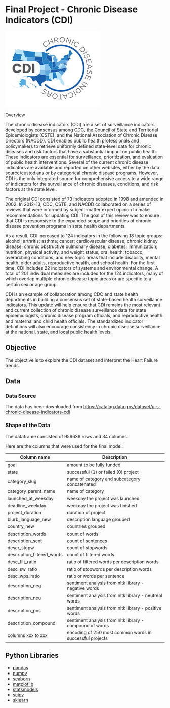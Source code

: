 # Final Project - Chronic Disease Indicators (CDI)

![picture](images/cdi-logo.png)

Overview

The chronic disease indicators (CDI) are a set of surveillance indicators developed by consensus among CDC, the Council of State and Territorial Epidemiologists (CSTE), and the National Association of Chronic Disease Directors (NACDD). CDI enables public health professionals and policymakers to retrieve uniformly defined state-level data for chronic diseases and risk factors that have a substantial impact on public health. These indicators are essential for surveillance, prioritization, and evaluation of public health interventions.  Several of the current chronic disease indicators are available and reported on other websites, either by the data source/custodians or by categorical chronic disease programs. However, CDI is the only integrated source for comprehensive access to a wide range of indicators for the surveillance of chronic diseases, conditions, and risk factors at the state level.

The original CDI consisted of 73 indicators adopted in 1998 and amended in 2002.  In 2012-13, CDC, CSTE, and NACDD collaborated on a series of reviews that were informed by subject-matter expert opinion to make recommendations for updating CDI. The goal of this review was to ensure that CDI is responsive to the expanded scope and priorities of chronic disease prevention programs in state health departments.

As a result, CDI increased to 124 indicators in the following 18 topic groups: alcohol; arthritis; asthma; cancer; cardiovascular disease; chronic kidney disease; chronic obstructive pulmonary disease; diabetes; immunization; nutrition, physical activity, and weight status; oral health; tobacco; overarching conditions; and new topic areas that include disability, mental health, older adults, reproductive health, and school health. For the first time, CDI includes 22 indicators of systems and environmental change. A total of 201 individual measures are included for the 124 indicators, many of which overlap multiple chronic disease topic areas or are specific to a certain sex or age group.

CDI is an example of collaboration among CDC and state health departments in building a consensus set of state-based health surveillance indicators.  This update will help ensure that CDI remains the most relevant and current collection of chronic disease surveillance data for state epidemiologists, chronic disease program officials, and reproductive health and maternal and child health officials.  The standardized indicator definitions will also encourage consistency in chronic disease surveillance at the national, state, and local public health levels.


## Objective

The objective is to explore the CDI dataset and interpret the Heart Failure trends. 

## Data

### Data Source

The data has been downloaded from https://catalog.data.gov/dataset/u-s-chronic-disease-indicators-cdi

### Shape of the Data

The dataframe consisted of 956638 rows and 34 columns. 


Here are the columns that were used for the final model:

| Column name | Description |
| ----------- | ----------- |
| goal | amount to be fully funded |
| state | successful (1) or failed (0) project |
| category_slug | name of category and subcategory concatenated |
| category_parent_name | name of category |
| launched_at_weekday | weekday the project was launched |
| deadline_weekday | weekday the project was finished |
| project_duration | duration of project |
| blurb_language_new | description language grouped |
| country_new | countries grouped |
| description_words | count of words |
| description_sent | count of sentences |
| descr_stopw | count of stopwords |
| description_filtered_words | count of filtered words |
| desc_filt_ratio | ratio of filtered words per description words |
| desc_sw_ratio | ratio of stopwords per description words |
| desc_wps_ratio | ratio or words per sentence |
| description_neg | sentiment analysis from nltk library - negative words |
| description_neu | sentiment analysis from nltk library - neutreal words |
| description_pos | sentiment analysis from nltk library - positive words |
| description_compound | sentiment analysis from nltk library - compound of words |
| columns xxx to xxx | encoding of 250 most common words in successful projects |

## Python Libraries
- [pandas](https://pandas.pydata.org/)
- [numpy](https://numpy.org/)
- [seaborn](https://seaborn.pydata.org/)
- [matplotlib](https://matplotlib.org/)
- [statsmodels](https://www.statsmodels.org/stable/index.html)
- [scipy](https://www.scipy.org/)
- [sklearn](https://scikit-learn.org/stable/)
